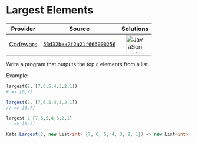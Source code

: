 [_metadata_:generated]: - "true"

# Largest Elements

<!-- INFO TABLE BEGIN -->

| Provider                                        | Source                                                                               | Solutions                                                                                                                                                    |
| :---------------------------------------------: | :----------------------------------------------------------------------------------: | :----------------------------------------------------------------------------------------------------------------------------------------------------------: |
| [Codewars](../../../docs/providers/Codewars.md) | [`53d32bea2f2a21f666000256`](https://www.codewars.com/kata/53d32bea2f2a21f666000256) | [<img src="https://res.cloudinary.com/rascaltwo/image/upload/v1631924076/javascript_ehszr7.svg" alt="JavaScript" title="JavaScript" width="50" />](solve.js) |

<!-- INFO TABLE END -->

Write a program that outputs the top `n` elements from a list.


Example:
```python
largest(2, [7,6,5,4,3,2,1])
# => [6,7]
```
```javascript
largest(2, [7,6,5,4,3,2,1])
// => [6,7]
```
```haskell
largest 2 [7,6,5,4,3,2,1]
-- => [6,7]
```

```csharp
Kata.Largest(2, new List<int> {7, 6, 5, 4, 3, 2, 1}) => new List<int> {6, 7}
```


